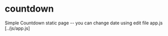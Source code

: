 # countdown
Simple Countdown static page --
you can change date using edit file app.js [../js/app.js]
